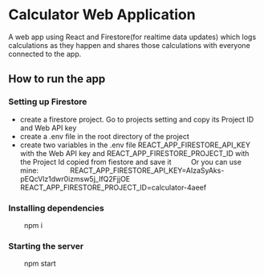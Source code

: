 # Calculator Web Application

A web app using React and Firestore(for realtime data updates) which logs calculations as they happen and shares those calculations with everyone connected to the app.

## How to run the app
### Setting up Firestore

- create a firestore project. Go to projects setting and copy its Project ID and Web API key
- create a .env file in the root directory of the project
- create two variables in the .env file REACT_APP_FIRESTORE_API_KEY with the Web API key and REACT_APP_FIRESTORE_PROJECT_ID with the Project Id copied from fiestore and save it
&nbsp;&nbsp;&nbsp;&nbsp;&nbsp;&nbsp;&nbsp;&nbsp; Or you can use mine:
&nbsp;&nbsp;&nbsp;&nbsp;&nbsp;&nbsp;&nbsp;&nbsp;&nbsp;&nbsp;&nbsp;&nbsp;&nbsp;&nbsp; REACT_APP_FIRESTORE_API_KEY=AIzaSyAks-pEQcVlz1dwr0izmsw5j_IfQ2FjjOE
&nbsp;&nbsp;&nbsp;&nbsp;&nbsp;&nbsp;&nbsp;&nbsp;&nbsp;&nbsp;&nbsp;&nbsp;&nbsp;&nbsp; REACT_APP_FIRESTORE_PROJECT_ID=calculator-4aeef

### Installing dependencies

&nbsp;&nbsp;&nbsp;&nbsp;&nbsp;&nbsp;&nbsp;&nbsp;npm i

### Starting the server

&nbsp;&nbsp;&nbsp;&nbsp;&nbsp;&nbsp;&nbsp;&nbsp;npm start